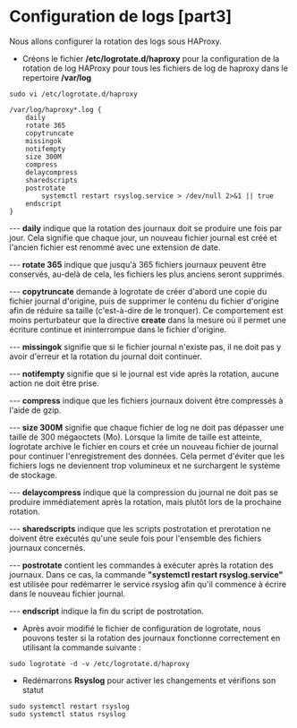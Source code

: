 # Configuration de logs [part3]

Nous allons configurer la rotation des logs sous HAProxy.

- Créons le fichier **/etc/logrotate.d/haproxy** pour la configuration de la rotation de log HAProxy pour tous les fichiers de log de haproxy dans le repertoire **/var/log**

```
sudo vi /etc/logrotate.d/haproxy
```

```
/var/log/haproxy*.log {
    daily
    rotate 365
    copytruncate
    missingok
    notifempty
    size 300M
    compress
    delaycompress
    sharedscripts
    postrotate
        systemctl restart rsyslog.service > /dev/null 2>&1 || true
    endscript
}
```

--- **daily** indique que la rotation des journaux doit se produire une fois par jour. Cela signifie que chaque jour, un nouveau fichier journal est créé et l'ancien fichier est renommé avec une extension de date. <br>

--- **rotate 365** indique que jusqu'à 365 fichiers journaux peuvent être conservés, au-delà de cela, les fichiers les plus anciens seront supprimés. <br>

--- **copytruncate** demande à logrotate de créer d'abord une copie du fichier journal d'origine, puis de supprimer le contenu du fichier d'origine afin de réduire sa taille (c'est-à-dire de le tronquer). Ce comportement est moins perturbateur que la directive **create** dans la mesure où il permet une écriture continue et ininterrompue dans le fichier d'origine. <br>

--- **missingok** signifie que si le fichier journal n'existe pas, il ne doit pas y avoir d'erreur et la rotation du journal doit continuer. <br>

--- **notifempty** signifie que si le journal est vide après la rotation, aucune action ne doit être prise. <br>

--- **compress** indique que les fichiers journaux doivent être compressés à l'aide de gzip. <br>

--- **size 300M** signifie que chaque fichier de log ne doit pas dépasser une taille de 300 mégaoctets (Mo). Lorsque la limite de taille est atteinte, logrotate archive le fichier en cours et crée un nouveau fichier de journal pour continuer l'enregistrement des données. Cela permet d'éviter que les fichiers logs ne deviennent trop volumineux et ne surchargent le système de stockage. <br>

--- **delaycompress** indique que la compression du journal ne doit pas se produire immédiatement après la rotation, mais plutôt lors de la prochaine rotation. <br>

--- **sharedscripts** indique que les scripts postrotation et prerotation ne doivent être exécutés qu'une seule fois pour l'ensemble des fichiers journaux concernés. <br>

--- **postrotate** contient les commandes à exécuter après la rotation des journaux. Dans ce cas, la commande **"systemctl restart rsyslog.service"** est utilisée pour redémarrer le service rsyslog afin qu'il commence à écrire dans le nouveau fichier journal. <br>

--- **endscript** indique la fin du script de postrotation.

- Après avoir modifié le fichier de configuration de logrotate, nous pouvons tester si la rotation des journaux fonctionne correctement en utilisant la commande suivante :

```
sudo logrotate -d -v /etc/logrotate.d/haproxy
```

- Redémarrons **Rsyslog** pour activer les changements et vérifions son statut

```
sudo systemctl restart rsyslog
sudo systemctl status rsyslog
```